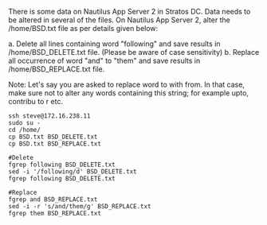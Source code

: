 There is some data on Nautilus App Server 2 in Stratos DC. Data needs to be altered in several of the files. On Nautilus App Server 2, alter the /home/BSD.txt file as per details given below:

a. Delete all lines containing word "following" and save results in /home/BSD_DELETE.txt file. (Please be aware of case sensitivity)
b. Replace all occurrence of word "and" to "them" and save results in /home/BSD_REPLACE.txt file.

Note: Let's say you are asked to replace word to with from. In that case, make sure not to alter any words containing this string; for example upto, contribu to r etc.

```
ssh steve@172.16.238.11
sudo su -
cd /home/
cp BSD.txt BSD_DELETE.txt
cp BSD.txt BSD_REPLACE.txt

#Delete
fgrep following BSD_DELETE.txt
sed -i '/following/d' BSD_DELETE.txt
fgrep following BSD_DELETE.txt

#Replace
fgrep and BSD_REPLACE.txt
sed -i -r 's/and/them/g' BSD_REPLACE.txt
fgrep them BSD_REPLACE.txt
```